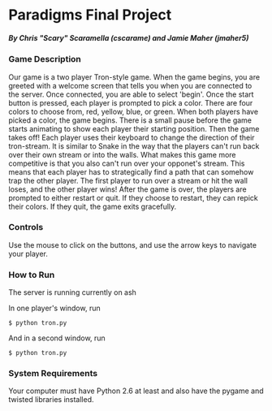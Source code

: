 Paradigms Final Project
=======================

##### By *Chris "Scary" Scaramella* (cscarame) and *Jamie Maher* (jmaher5)

### Game Description

Our game is a two player Tron-style game. When the game begins, you are greeted with a welcome screen that tells you when you are connected to the server. Once connected, you are able to select 'begin'. Once the start button is pressed, each player is prompted to pick a color. There are four colors to choose from, red, yellow, blue, or green. When both players have picked a color, the game begins. There is a small pause before the game starts animating to show each player their starting position. Then the game takes off! Each player uses their keyboard to change the direction of their tron-stream. It is similar to Snake in the way that the players can't run back over their own stream or into the walls. What makes this game more competitive is that you also can't run over your opponet's stream. This means that each player has to strategically find a path that can somehow trap the other player. The first player to run over a stream or hit the wall loses, and the other player wins! After the game is over, the players are prompted to either restart or quit. If they choose to restart, they can repick their colors. If they quit, the game exits gracefully.

### Controls

Use the mouse to click on the buttons, and use the arrow keys to navigate your player.

### How to Run

The server is running currently on ash

In one player's window, run

`$ python tron.py`

And in a second window, run

`$ python tron.py`

### System Requirements

Your computer must have Python 2.6 at least and also have the pygame and twisted libraries installed.

